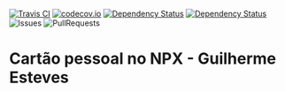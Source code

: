 [![Travis CI](https://travis-ci.org/guilhermesteves/guilhermesteves.svg?branch=master)](https://travis-ci.org/guilhermesteves/guilhermesteves)
[![codecov.io](https://codecov.io/github/guilhermesteves/guilhermesteves/coverage.svg?branch=master)](https://codecov.io/github/guilhermesteves/guilhermesteves?branch=master)
[![Dependency Status](https://david-dm.org/guilhermesteves/guilhermesteves.svg)](https://david-dm.org/guilhermesteves/guilhermesteves/master)
[![Dependency Status](https://david-dm.org/guilhermesteves/guilhermesteves/dev-status.svg)](https://david-dm.org/guilhermesteves/guilhermesteves/master#info=devDependencies)
![Issues](https://img.shields.io/github/issues/guilhermesteves/guilhermesteves.svg)
![PullRequests](https://img.shields.io/github/issues-pr/guilhermesteves/guilhermesteves.svg)

# Cartão pessoal no NPX - Guilherme Esteves